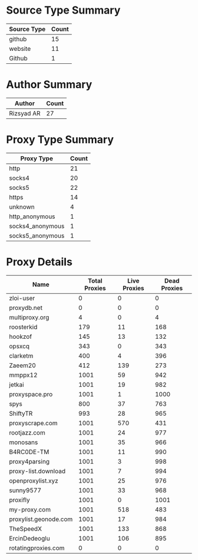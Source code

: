 # Source Type Summary

| Source Type | Count |
|-------------|-------|
| github | 15 |
| website | 11 |
| Github | 1 |


# Author Summary

| Author | Count |
|--------|-------|
| Rizsyad AR | 27 |


# Proxy Type Summary

| Proxy Type | Count |
|------------|-------|
| http | 21 |
| socks4 | 20 |
| socks5 | 22 |
| https | 14 |
| unknown | 4 |
| http_anonymous | 1 |
| socks4_anonymous | 1 |
| socks5_anonymous | 1 |


# Proxy Details

| Name | Total Proxies | Live Proxies | Dead Proxies |
|------|---------------|--------------|---------------|
| zloi-user | 0 | 0 | 0 |
| proxydb.net | 0 | 0 | 0 |
| multiproxy.org | 4 | 0 | 4 |
| roosterkid | 179 | 11 | 168 |
| hookzof | 145 | 13 | 132 |
| opsxcq | 343 | 0 | 343 |
| clarketm | 400 | 4 | 396 |
| Zaeem20 | 412 | 139 | 273 |
| mmppx12 | 1001 | 59 | 942 |
| jetkai | 1001 | 19 | 982 |
| proxyspace.pro | 1001 | 1 | 1000 |
| spys | 800 | 37 | 763 |
| ShiftyTR | 993 | 28 | 965 |
| proxyscrape.com | 1001 | 570 | 431 |
| rootjazz.com | 1001 | 24 | 977 |
| monosans | 1001 | 35 | 966 |
| B4RC0DE-TM | 1001 | 11 | 990 |
| proxy4parsing | 1001 | 3 | 998 |
| proxy-list.download | 1001 | 7 | 994 |
| openproxylist.xyz | 1001 | 25 | 976 |
| sunny9577 | 1001 | 33 | 968 |
| proxifly | 1001 | 0 | 1001 |
| my-proxy.com | 1001 | 518 | 483 |
| proxylist.geonode.com | 1001 | 17 | 984 |
| TheSpeedX | 1001 | 133 | 868 |
| ErcinDedeoglu | 1001 | 106 | 895 |
| rotatingproxies.com | 0 | 0 | 0 |
